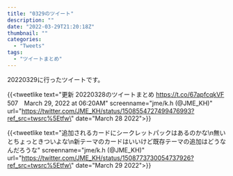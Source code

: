 ```yaml
---
title: "0329のツイート"
description: ""
date: "2022-03-29T21:20:18Z"
thumbnail: ""
categories:
  - "Tweets"
tags:
  - "ツイートまとめ"
---
```

20220329に行ったツイートです。
<!--more-->
{{<tweetlike text=\"更新 20220328のツイートまとめ https://t.co/67apfcqkVF 507　March 29, 2022 at 06:20AM\" screenname=\"jme/k.h (@JME_KH)\" url=\"https://twitter.com/JME_KH/status/1508554727499476993?ref_src=twsrc%5Etfw\" date=\"March 28 2022\">}}

{{<tweetlike text=\"追加されるカードにシークレットパックはあるのかな\n無いとちょっときついよな\n新テーマのカードはいいけど既存テーマの追加はどうなんだろうな\" screenname=\"jme/k.h (@JME_KH)\" url=\"https://twitter.com/JME_KH/status/1508773730054737926?ref_src=twsrc%5Etfw\" date=\"March 29 2022\">}}

